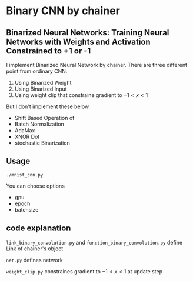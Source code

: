 # Binary CNN by chainer
## Binarized Neural Networks: Training Neural Networks with Weights and Activation Constrained to +1 or -1
I implement Binarized Neural Network by chainer.
There are three different point from ordinary CNN.

1. Using Binarized Weight
2. Using Binarized Input
3. Using weight clip that constraine gradient to $-1 < x < 1$

But I don't implement these below.

+ Shift Based Operation of
 + Batch Normalization
 + AdaMax
 + XNOR Dot
+ stochastic Binarization


## Usage
`./mnist_cnn.py`

You can choose options
+ gpu
+ epoch
+ batchsize

## code explanation
`link_binary_convolution.py` and `function_binary_convolution.py` define Link of chainer's object

`net.py` defines network

`weight_clip.py` constraines gradient to $-1 < x < 1$ at update step
